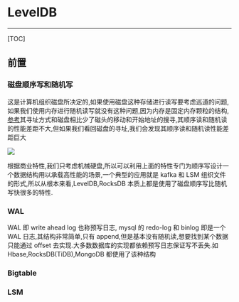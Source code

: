 # LevelDB

---

[TOC]

## 前置

### 磁盘顺序写和随机写

这是计算机组织磁盘所决定的,如果使用磁盘这种存储进行读写要考虑巡道的问题,如果我们使用内存进行随机读写就没有这种问题,因为内存是固定内存颗粒的结构,[参考](http://t.zoukankan.com/yilang-p-11103061.html)其寻址方式和磁盘相比少了磁头的移动和开始地址的搜寻,其顺序读和随机读的性能差距不大,但如果我们看回磁盘的寻址,我们会发现其顺序读和随机读性能差距巨大

![](https://img-blog.csdnimg.cn/20190521200127319.jpg?x-oss-process=image/watermark,type_ZmFuZ3poZW5naGVpdGk,shadow_10,text_aHR0cHM6Ly9ibG9nLmNzZG4ubmV0L3UwMTA0NTQwMzA=,size_16,color_FFFFFF,t_70)

根据商业特性,我们只考虑机械硬盘,所以可以利用上面的特性专门为顺序写设计一个数据结构用以承载高性能的场景,一个典型的应用就是 kafka 和 LSM 组织文件的形式,所以从根本来看,LevelDB,RocksDB 本质上都是使用了磁盘顺序写比随机写快很多的特性.



### WAL

WAL 即 write ahead log 也称预写日志, mysql 的 redo-log 和 binlog 即是一个 WAL 日志,其结构非常简单,只有 append,但是基本没有随机读,想要找到某个数据只能通过 offset 去实现.大多数数据库的实现都依赖预写日志保证写不丢失.如 Hbase,RocksDB(TiDB),MongoDB 都使用了该种结构



### Bigtable





### LSM







